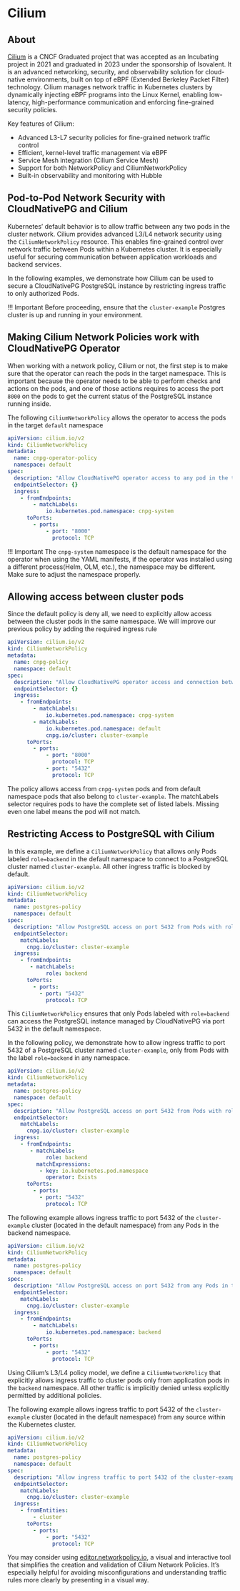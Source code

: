 # Cilium

## About

[Cilium](https://cilium.io/) is a CNCF Graduated project that was accepted as an Incubating project in 2021 and graduated in 2023 under
the sponsorship of Isovalent. It is an advanced networking, security, and observability solution for cloud-native
environments, built on top of eBPF (Extended Berkeley Packet Filter) technology. Cilium manages network traffic in
Kubernetes clusters by dynamically injecting eBPF programs into the Linux Kernel, enabling low-latency,
high-performance communication and enforcing fine-grained security policies.

Key features of Cilium:

- Advanced L3-L7 security policies for fine-grained network traffic control
- Efficient, kernel-level traffic management via eBPF
- Service Mesh integration (Cilium Service Mesh)
- Support for both NetworkPolicy and CiliumNetworkPolicy
- Built-in observability and monitoring with Hubble

## Pod-to-Pod Network Security with CloudNativePG and Cilium

Kubernetes’ default behavior is to allow traffic between any two pods in the cluster network.
Cilium provides advanced L3/L4 network security using the `CiliumNetworkPolicy` resource. This
enables fine-grained control over network traffic between Pods within a Kubernetes cluster. It is
especially useful for securing communication between application workloads and backend
services.

In the following examples, we demonstrate how Cilium can be used to secure a CloudNativePG PostgreSQL instance by
restricting ingress traffic to only authorized Pods.

!!! Important
    Before proceeding, ensure that the `cluster-example` Postgres cluster is up and running in your environment.

## Making Cilium Network Policies work with CloudNativePG Operator

When working with a network policy, Cilium or not, the first step is to make sure that the operator can reach the pods
in the target namespace. This is important because the operator needs to be able to perform checks and actions on the pods,
and one of those actions requires to access the port `8000` on the pods to get the current status of the PostgreSQL
instance running inside.

The following `CiliumNetworkPolicy` allows the operator to access the pods in the target `default` namespace

```yaml
apiVersion: cilium.io/v2
kind: CiliumNetworkPolicy
metadata:
  name: cnpg-operator-policy
  namespace: default
spec:
  description: "Allow CloudNativePG operator access to any pod in the target namespace"
  endpointSelector: {}
  ingress:
    - fromEndpoints:
        - matchLabels:
            io.kubernetes.pod.namespace: cnpg-system
      toPorts:
        - ports:
            - port: "8000"
              protocol: TCP
```
!!! Important
    The `cnpg-system` namespace is the default namespace for the operator when using the YAML manifests, if the operator
    was installed using a different process(Helm, OLM, etc.), the namespace may be different. Make sure to adjust the
    namespace properly.

## Allowing access between cluster pods

Since the default policy is deny all, we need to explicitly allow access between the cluster pods in the same namespace.
We will improve our previous policy by adding the required ingress rule

```yaml
apiVersion: cilium.io/v2
kind: CiliumNetworkPolicy
metadata:
  name: cnpg-policy
  namespace: default
spec:
  description: "Allow CloudNativePG operator access and connection between pods in the same namespace"
  endpointSelector: {}
  ingress:
    - fromEndpoints:
        - matchLabels:
            io.kubernetes.pod.namespace: cnpg-system
        - matchLabels:
            io.kubernetes.pod.namespace: default
            cnpg.io/cluster: cluster-example
      toPorts:
        - ports:
            - port: "8000"
              protocol: TCP
            - port: "5432"
              protocol: TCP
```

The policy allows access from `cnpg-system` pods and from default namespace pods that also belong to `cluster-example`. The matchLabels selector requires pods to have the complete set of listed labels. Missing even one label means the pod will not match.

## Restricting Access to PostgreSQL with Cilium

In this example, we define a `CiliumNetworkPolicy` that allows only Pods labeled `role=backend` in the default namespace
to connect to a PostgreSQL cluster named `cluster-example`. All other ingress traffic is blocked by default.

```yaml
apiVersion: cilium.io/v2
kind: CiliumNetworkPolicy
metadata:
  name: postgres-policy
  namespace: default
spec:
  description: "Allow PostgreSQL access on port 5432 from Pods with role=backend"
  endpointSelector:
    matchLabels:
      cnpg.io/cluster: cluster-example
  ingress:
    - fromEndpoints:
       - matchLabels:
            role: backend
      toPorts:
        - ports:
          - port: "5432"
            protocol: TCP
```

This `CiliumNetworkPolicy` ensures that only Pods labeled with `role=backend` can access the
PostgreSQL instance managed by CloudNativePG via port 5432 in the default namespace.

In the following policy, we demonstrate how to allow ingress traffic to port 5432 of a PostgreSQL cluster named
`cluster-example`, only from Pods with the label `role=backend` in any namespace.

```yaml
apiVersion: cilium.io/v2
kind: CiliumNetworkPolicy
metadata:
  name: postgres-policy
  namespace: default
spec:
  description: "Allow PostgreSQL access on port 5432 from Pods with role=backend in any namespace"
  endpointSelector:
    matchLabels:
      cnpg.io/cluster: cluster-example
  ingress:
    - fromEndpoints:
       - matchLabels:
            role: backend
         matchExpressions:
          - key: io.kubernetes.pod.namespace
            operator: Exists
      toPorts:
        - ports:
          - port: "5432"
            protocol: TCP
```

The following example allows ingress traffic to port 5432 of the `cluster-example` cluster (located in the
default namespace) from any Pods in the backend namespace.

```yaml
apiVersion: cilium.io/v2
kind: CiliumNetworkPolicy
metadata:
  name: postgres-policy
  namespace: default
spec:
  description: "Allow PostgreSQL access on port 5432 from any Pods in the backend namespace"
  endpointSelector:
    matchLabels:
      cnpg.io/cluster: cluster-example
  ingress:
    - fromEndpoints:
        - matchLabels:
            io.kubernetes.pod.namespace: backend
      toPorts:
        - ports:
            - port: "5432"
              protocol: TCP
```

Using Cilium’s L3/L4 policy model, we define a `CiliumNetworkPolicy` that explicitly allows ingress
traffic to cluster pods only from application pods in the `backend` namespace. All other
traffic is implicitly denied unless explicitly permitted by additional policies.

The following example allows ingress traffic to port 5432 of the `cluster-example` cluster (located in the
default namespace) from any source within the Kubernetes cluster.

```yaml
apiVersion: cilium.io/v2
kind: CiliumNetworkPolicy
metadata:
  name: postgres-policy
  namespace: default
spec:
  description: "Allow ingress traffic to port 5432 of the cluster-example from any pods within the Kubernetes cluster"
  endpointSelector:
    matchLabels:
      cnpg.io/cluster: cluster-example
  ingress:
    - fromEntities:
        - cluster
      toPorts:
        - ports:
            - port: "5432"
              protocol: TCP
```

You may consider using [editor.networkpolicy.io](https://editor.networkpolicy.io/), a visual and interactive tool that simplifies the creation and
validation of Cilium Network Policies. It’s especially helpful for avoiding misconfigurations and understanding traffic
rules more clearly by presenting in a visual way.
